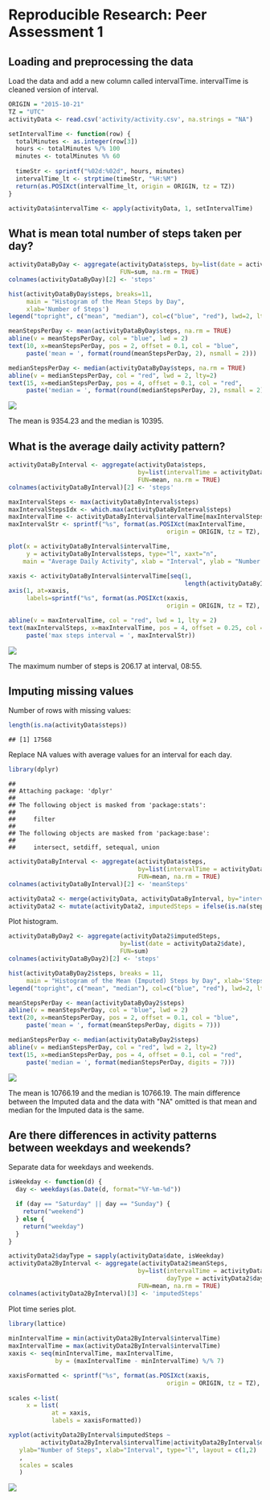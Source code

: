 # Reproducible Research: Peer Assessment 1


## Loading and preprocessing the data
Load the data and add a new column called intervalTime. intervalTime is cleaned version
of interval.

```r
ORIGIN = "2015-10-21"
TZ = "UTC"
activityData <- read.csv('activity/activity.csv', na.strings = "NA")

setIntervalTime <- function(row) {
  totalMinutes <- as.integer(row[3])
  hours <- totalMinutes %/% 100
  minutes <- totalMinutes %% 60
  
  timeStr <- sprintf("%02d:%02d", hours, minutes) 
  intervalTime_lt <- strptime(timeStr, "%H:%M")
  return(as.POSIXct(intervalTime_lt, origin = ORIGIN, tz = TZ))
}

activityData$intervalTime <- apply(activityData, 1, setIntervalTime)
```


## What is mean total number of steps taken per day?

```r
activityDataByDay <- aggregate(activityData$steps, by=list(date = activityData$date), 
                               FUN=sum, na.rm = TRUE)
colnames(activityDataByDay)[2] <- 'steps'

hist(activityDataByDay$steps, breaks=11,
     main = "Histogram of the Mean Steps by Day", 
     xlab='Number of Steps')
legend("topright", c("mean", "median"), col=c("blue", "red"), lwd=2, lty=c(1,2))

meanStepsPerDay <- mean(activityDataByDay$steps, na.rm = TRUE)
abline(v = meanStepsPerDay, col = "blue", lwd = 2)
text(10, x=meanStepsPerDay, pos = 2, offset = 0.1, col = "blue",
     paste('mean = ', format(round(meanStepsPerDay, 2), nsmall = 2)))

medianStepsPerDay <- median(activityDataByDay$steps, na.rm = TRUE)
abline(v = medianStepsPerDay, col = "red", lwd = 2, lty=2)
text(15, x=medianStepsPerDay, pos = 4, offset = 0.1, col = "red",
     paste('median = ', format(round(medianStepsPerDay, 2), nsmall = 2)))
```

![](PA1_template_files/figure-html/unnamed-chunk-2-1.png) 

The mean is 9354.23 and the median is 10395.

## What is the average daily activity pattern?

```r
activityDataByInterval <- aggregate(activityData$steps, 
                                    by=list(intervalTime = activityData$intervalTime), 
                                    FUN=mean, na.rm = TRUE)
colnames(activityDataByInterval)[2] <- 'steps'

maxIntervalSteps <- max(activityDataByInterval$steps)
maxIntervalStepsIdx <- which.max(activityDataByInterval$steps) 
maxIntervalTime <- activityDataByInterval$intervalTime[maxIntervalStepsIdx]
maxIntervalStr <- sprintf("%s", format(as.POSIXct(maxIntervalTime, 
                                            origin = ORIGIN, tz = TZ), "%H:%M"))

plot(x = activityDataByInterval$intervalTime, 
     y = activityDataByInterval$steps, type="l", xaxt="n",
    main = "Average Daily Activity", xlab = "Interval", ylab = "Number of Steps")

xaxis <- activityDataByInterval$intervalTime[seq(1, 
                                                 length(activityDataByInterval$intervalTime), 20)]
axis(1, at=xaxis,
     labels=sprintf("%s", format(as.POSIXct(xaxis, 
                                            origin = ORIGIN, tz = TZ), "%H:%M")))

abline(v = maxIntervalTime, col = "red", lwd = 1, lty = 2)
text(maxIntervalSteps, x=maxIntervalTime, pos = 4, offset = 0.25, col = "red",
     paste('max steps interval = ', maxIntervalStr))
```

![](PA1_template_files/figure-html/unnamed-chunk-3-1.png) 

The maximum number of steps is 206.17 at interval, 08:55.

## Imputing missing values
Number of rows with missing values:

```r
length(is.na(activityData$steps))
```

```
## [1] 17568
```

Replace NA values with average values for an interval for each day.

```r
library(dplyr)
```

```
## 
## Attaching package: 'dplyr'
## 
## The following object is masked from 'package:stats':
## 
##     filter
## 
## The following objects are masked from 'package:base':
## 
##     intersect, setdiff, setequal, union
```

```r
activityDataByInterval <- aggregate(activityData$steps, 
                                    by=list(intervalTime = activityData$intervalTime), 
                                    FUN=mean, na.rm = TRUE)
colnames(activityDataByInterval)[2] <- 'meanSteps'

activityData2 <- merge(activityData, activityDataByInterval, by="intervalTime")
activityData2 <- mutate(activityData2, imputedSteps = ifelse(is.na(steps), meanSteps, steps))
```

Plot histogram.

```r
activityDataByDay2 <- aggregate(activityData2$imputedSteps, 
                               by=list(date = activityData2$date), 
                               FUN=sum)
colnames(activityDataByDay2)[2] <- 'steps'

hist(activityDataByDay2$steps, breaks = 11,
     main = "Histogram of the Mean (Imputed) Steps by Day", xlab='Steps')
legend("topright", c("mean", "median"), col=c("blue", "red"), lwd=2, lty=c(1,2))

meanStepsPerDay <- mean(activityDataByDay2$steps)
abline(v = meanStepsPerDay, col = "blue", lwd = 2)
text(20, x=meanStepsPerDay, pos = 2, offset = 0.1, col = "blue",
     paste('mean = ', format(meanStepsPerDay, digits = 7)))

medianStepsPerDay <- median(activityDataByDay2$steps)
abline(v = medianStepsPerDay, col = "red", lwd = 2, lty=2)
text(15, x=medianStepsPerDay, pos = 4, offset = 0.1, col = "red",
     paste('median = ', format(medianStepsPerDay, digits = 7)))
```

![](PA1_template_files/figure-html/unnamed-chunk-6-1.png) 

The mean is 10766.19 and the median is 10766.19. The main difference between the Imputed data and the data with "NA" omitted is that mean and median for the Imputed data is the same.  

## Are there differences in activity patterns between weekdays and weekends?
Separate data for weekdays and weekends.

```r
isWeekday <- function(d) {
  day <- weekdays(as.Date(d, format="%Y-%m-%d"))

  if (day == "Saturday" || day == "Sunday") {
    return("weekend")
  } else {
    return("weekday")
  }
}

activityData2$dayType = sapply(activityData$date, isWeekday)
activityData2ByInterval <- aggregate(activityData2$meanSteps, 
                                    by=list(intervalTime = activityData2$intervalTime,
                                            dayType = activityData2$dayType), 
                                    FUN=mean, na.rm = TRUE)
colnames(activityData2ByInterval)[3] <- 'imputedSteps'
```

Plot time series plot.

```r
library(lattice) 
                                                
minIntervalTime = min(activityData2ByInterval$intervalTime)
maxIntervalTime = max(activityData2ByInterval$intervalTime)
xaxis <- seq(minIntervalTime, maxIntervalTime, 
             by = (maxIntervalTime - minIntervalTime) %/% 7)

xaxisFormatted <- sprintf("%s", format(as.POSIXct(xaxis, 
                                            origin = ORIGIN, tz = TZ), "%H:%M"))
                          
scales <-list(
     x = list(
            at = xaxis,
            labels = xaxisFormatted))                            

xyplot(activityData2ByInterval$imputedSteps ~
         activityData2ByInterval$intervalTime|activityData2ByInterval$dayType, 
   ylab="Number of Steps", xlab="Interval", type="l", layout = c(1,2)
   ,
   scales = scales
   )
```

![](PA1_template_files/figure-html/unnamed-chunk-8-1.png) 
